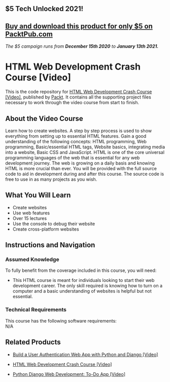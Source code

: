 ## $5 Tech Unlocked 2021!
[Buy and download this product for only $5 on PacktPub.com](https://www.packtpub.com/)
-----
*The $5 campaign         runs from __December 15th 2020__ to __January 13th 2021.__*


# HTML Web Development Crash Course [Video]
This is the code repository for [HTML Web Development Crash Course [Video]]( https://www.packtpub.com/web-development/html-web-development-crash-course-video), published by [Packt](https://www.packtpub.com/?utm_source=github). It contains all the supporting project files necessary to work through the video course from start to finish.
## About the Video Course
Learn how to create websites. A step by step process is used to show everything from setting up to essential HTML features. Gain a good understanding of the following concepts: HTML programming, Web programming, Basic/essential HTML tags, Website basics, integrating media into a website, Basic CSS and JavaScript. HTML is one of the core universal programming languages of the web that is essential for any web development journey. The web is growing on a daily basis and knowing HTML is more crucial than ever. You will be provided with the full source code to aid in development during and after this course. The source code is free to use in as many projects as you wish.
<H2>What You Will Learn</H2>
<DIV class=book-info-will-learn-text>
<ul>
<li>Create websites</li>
<li>Use web features</li>
<li>Over 15 lectures</li>
<li>Use the console to debug their website</li>
<li>Create cross-platform websites</li>
  </ul>
</DIV>

## Instructions and Navigation
### Assumed Knowledge
To fully benefit from the coverage included in this course, you will need:<br/>
<DIV class=book-info-will-learn-text>
<UL>
  <LI>This HTML course is meant for individuals looking to start their web development career. The only skill required is knowing how to turn on a computer and a basic understanding of websites is helpful but not essential.</LI></UL><DIV>

### Technical Requirements
This course has the following software requirements:<br/>
N/A

## Related Products
* [Build a User Authentication Web App with Python and Django [Video]]( https://www.packtpub.com/application-development/build-user-authentication-web-app-python-and-django-video)

* [HTML Web Development Crash Course [Video]]( https://www.packtpub.com/web-development/html-web-development-crash-course-video)

* [Python Django Web Development: To-Do App [Video]]( https://www.packtpub.com/web-development/python-django-web-development-do-app-video)
